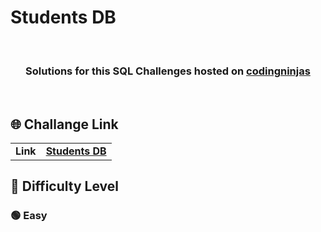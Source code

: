 # Students DB
  <br>
<div align="center">
  <h3>Solutions for this SQL Challenges hosted on <a href="https://www.codingninjas.com/codestudio/problems">codingninjas</a></h3>
</div>
 <br>

## 🌐 Challange Link

|||
|---|---|
|**Link**|**<a href="https://www.codingninjas.com/codestudio/problems/students-data_2105460?">Students DB<a>**|
  
 ## 🎯 Difficulty Level

  <h3> 🟢 Easy </h3>
